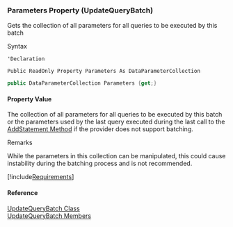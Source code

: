 ﻿### Parameters Property (UpdateQueryBatch)

Gets the collection of all parameters for all queries to be executed by this batch

Syntax

```vbnet
'Declaration

Public ReadOnly Property Parameters As DataParameterCollection
```

```csharp
public DataParameterCollection Parameters {get;}
```

#### Property Value

The collection of all parameters for all queries to be executed by this batch or the parameters used by the last query executed during the last call to the [AddStatement Method](FChoice.Common~FChoice.Common.Data.UpdateQueryBatch~AddStatement.md) if the provider does not support batching.

Remarks

While the parameters in this collection can be manipulated, this could cause instability during the batching process and is not recommended.

[!include[Requirements](../partials/requirements.md)]

#### Reference

[UpdateQueryBatch Class](FChoice.Common~FChoice.Common.Data.UpdateQueryBatch.md)  
[UpdateQueryBatch Members](FChoice.Common~FChoice.Common.Data.UpdateQueryBatch_members.md)